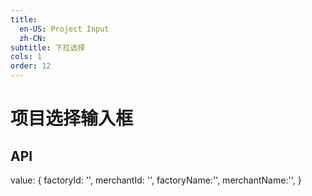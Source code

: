 ```yaml
---
title:
  en-US: Project Input
  zh-CN: 
subtitle: 下拉选择
cols: 1
order: 12
---
```


# 项目选择输入框

## API



value: {
        factoryId: '',
        merchantId: '',
        factoryName:'',
        merchantName:'',
      }
